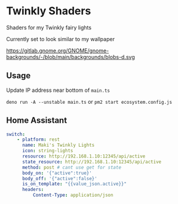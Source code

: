 # Twinkly Shaders

Shaders for my Twinkly fairy lights

Currently set to look similar to my wallpaper

https://gitlab.gnome.org/GNOME/gnome-backgrounds/-/blob/main/backgrounds/blobs-d.svg

## Usage

Update IP address near bottom of `main.ts`

`deno run -A --unstable main.ts` or `pm2 start ecosystem.config.js`

## Home Assistant

```yaml
switch:
    - platform: rest
      name: Maki's Twinkly Lights
      icon: string-lights
      resource: http://192.168.1.10:12345/api/active
      state_resource: http://192.168.1.10:12345/api/active
      method: post # cant use get for state
      body_on: '{"active":true}'
      body_off: '{"active":false}'
      is_on_template: "{{value_json.active}}"
      headers:
          Content-Type: application/json
```
